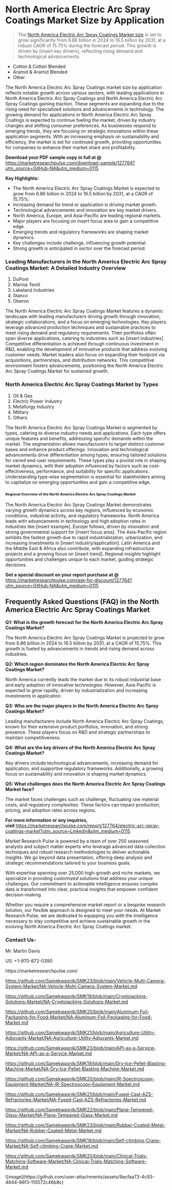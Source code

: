 <h1>North America Electric Arc Spray Coatings Market&nbsp;Size by Application</h1><blockquote><p>The <a href="https://marketresearchpulse.com/download-sample/127764?utm_source=GitHub-NA&amp;utm_medium=0115">North America Electric Arc Spray Coatings Market size</a> is set to grow significantly from 6.86 billion in 2024 to 16.5 billion by 2031, at a robust CAGR of 15.75% during the forecast period. This growth is driven by [insert key drivers], reflecting rising demand and technological advancements.</p></blockquote><ul><li>Cotton & Cotton Blended<li> Aramid & Aramid Blended<li> Other</li></ul><p>The North America Electric Arc Spray Coatings market size by application reflects notable growth across various sectors, with leading applications in North America Electric Arc Spray Coatings and North America Electric Arc Spray Coatings gaining traction. These segments are expanding due to the rising need for specialized solutions and advancements in technology. The growing demand for applications in North America Electric Arc Spray Coatings is expected to continue fueling the market, driven by industry changes and shifting consumer preferences. As businesses respond to emerging trends, they are focusing on strategic innovations within these application segments. With an increasing emphasis on sustainability and efficiency, the market is set for continued growth, providing opportunities for companies to enhance their market share and profitability.</p><p><strong>Download your PDF sample copy in full at @ </strong><a href="https://marketresearchpulse.com/download-sample/127764?utm_source=GitHub-NA&amp;utm_medium=0115">https://marketresearchpulse.com/download-sample/127764?utm_source=GitHub-NA&amp;utm_medium=0115</a></p><p><strong>Key Highlights: </strong></p><ul><li>The North America Electric Arc Spray Coatings Market is expected to grow from 6.86 billion in 2024 to 16.5 billion by 2031, at a CAGR of 15.75%.</li><li>Increasing demand for trend or application is driving market growth.</li><li>Technological advancements and innovation are key market drivers.</li><li>North America, Europe, and Asia-Pacific are leading regional markets.</li><li>Major players are focusing on insert focus area to gain a competitive edge.</li><li>Emerging trends and regulatory frameworks are shaping market dynamics.</li><li>Key challenges include challenge, influencing growth potential.</li><li>Strong growth is anticipated in sector over the forecast period.</li></ul><h3>Leading Manufacturers in the North America Electric Arc Spray Coatings Market: A Detailed Industry Overview</h3><ol><li>DuPont</li><li>Marina Textil</li><li>Lakeland Industries</li><li>Stanco</li><li>Oberon</li></ol><div class="flex max-w-full flex-col flex-grow"><div class="min-h-8 text-message flex w-full flex-col items-end gap-2 whitespace-normal break-words [.text-message+&amp;]:mt-5" dir="auto" data-message-author-role="assistant" data-message-id="fd8432e4-4910-450d-b182-61b7bfb0a01f" data-message-model-slug="gpt-4o"><div class="flex w-full flex-col gap-1 empty:hidden first:pt-[3px]"><div class="markdown prose w-full break-words dark:prose-invert light"><p>The North America Electric Arc Spray Coatings Market features a dynamic landscape with leading manufacturers driving growth through innovation, strategic collaborations, and a focus on emerging technologies. Key players leverage advanced production techniques and sustainable practices to meet rising demand and regulatory requirements. Their portfolios often span diverse applications, catering to industries such as [insert industries]. Competitive differentiation is achieved through continuous investment in R&amp;D, enabling the development of innovative products that address evolving customer needs. Market leaders also focus on expanding their footprint via acquisitions, partnerships, and distribution networks. This competitive environment fosters advancements, positioning the North America Electric Arc Spray Coatings Market for sustained growth.</p></div></div></div></div><h3>North America Electric Arc Spray Coatings Market by Types</h3><ol><li>Oil & Gas<li> Electric Power Industry<li> Metallurgy Industry<li> Military<li> Others</li></ol><div class="flex max-w-full flex-col flex-grow"><div class="min-h-8 text-message flex w-full flex-col items-end gap-2 whitespace-normal break-words [.text-message+&amp;]:mt-5" dir="auto" data-message-author-role="assistant" data-message-id="084470be-0bb7-4664-bddf-5156b4f41249" data-message-model-slug="gpt-4o-mini"><div class="flex w-full flex-col gap-1 empty:hidden first:pt-[3px]"><div class="markdown prose w-full break-words dark:prose-invert light"><p>The North America Electric Arc Spray Coatings Market is segmented by types, catering to diverse industry needs and applications. Each type offers unique features and benefits, addressing specific demands within the market. The segmentation allows manufacturers to target distinct customer bases and enhance product offerings. Innovation and technological advancements drive differentiation among types, ensuring tailored solutions for varied end-user requirements. These types play a pivotal role in shaping market dynamics, with their adoption influenced by factors such as cost-effectiveness, performance, and suitability for specific applications. Understanding type-wise segmentation is essential for stakeholders aiming to capitalize on emerging opportunities and gain a competitive edge.</p></div></div></div></div><h3><span style="font-size: 11px;">Regional Overview of the North America Electric Arc Spray Coatings Market</span></h3><div class="flex max-w-full flex-col flex-grow"><div class="min-h-8 text-message flex w-full flex-col items-end gap-2 whitespace-normal break-words [.text-message+&amp;]:mt-5" dir="auto" data-message-author-role="assistant" data-message-id="e9038762-ce64-4e30-91c9-9bd413514231" data-message-model-slug="gpt-4o-mini"><div class="flex w-full flex-col gap-1 empty:hidden first:pt-[3px]"><div class="markdown prose w-full break-words dark:prose-invert light"><p>The North America Electric Arc Spray Coatings Market demonstrates varying growth dynamics across key regions, influenced by economic conditions, industrial activity, and regulatory frameworks. North America leads with advancements in technology and high adoption rates in industries like [insert example]. Europe follows, driven by innovation and strong governmental support for [insert focus area]. The Asia-Pacific region exhibits the fastest growth due to rapid industrialization, urbanization, and increasing investments in [insert industry/application]. Latin America and the Middle East &amp; Africa also contribute, with expanding infrastructure projects and a growing focus on [insert trend]. Regional insights highlight opportunities and challenges unique to each market, guiding strategic decisions.</p></div></div></div></div><p><strong>Get a special discount on your report purchase at @ </strong><a href="https://marketresearchpulse.com/ask-for-discount/127764?utm_source=GitHub-NA&amp;utm_medium=0115">https://marketresearchpulse.com/ask-for-discount/127764?utm_source=GitHub-NA&amp;utm_medium=0115</a></p><h2>Frequently Asked Questions (FAQ) in the North America Electric Arc Spray Coatings Market</h2><p><strong>Q1: What is the growth forecast for the North America Electric Arc Spray Coatings Market?</strong></p><p>The North America Electric Arc Spray Coatings Market is projected to grow from 6.86 billion in 2024 to 16.5 billion by 2031, at a CAGR of 15.75%. This growth is fueled by advancements in trends and rising demand across industries.</p><p><strong>Q2: Which region dominates the North America Electric Arc Spray Coatings Market?</strong></p><p>North America currently leads the market due to its robust industrial base and early adoption of innovative technologies. However, Asia-Pacific is expected to grow rapidly, driven by industrialization and increasing investments in application.</p><p><strong>Q3: Who are the major players in the North America Electric Arc Spray Coatings Market?</strong></p><p>Leading manufacturers include North America Electric Arc Spray Coatings, known for their extensive product portfolios, innovation, and strong presence. These players focus on R&amp;D and strategic partnerships to maintain competitiveness.</p><p><strong>Q4: What are the key drivers of the North America Electric Arc Spray Coatings Market?</strong></p><p>Key drivers include technological advancements, increasing demand for application, and supportive regulatory frameworks. Additionally, a growing focus on sustainability and innovation is shaping market dynamics.</p><p><strong>Q5: What challenges does the North America Electric Arc Spray Coatings Market face?</strong></p><p>The market faces challenges such as challenge, fluctuating raw material costs, and regulatory complexities. These factors can impact production, pricing, and adoption rates across regions.</p><p><strong>For more information or any inquiries, visit&nbsp;</strong><a href="https://marketresearchpulse.com/report/127764/electric-arc-spray-coatings-market?utm_source=Linkedin&utm_medium=0115">https://marketresearchpulse.com/report/127764/electric-arc-spray-coatings-market?utm_source=Linkedin&utm_medium=0115</a></p><p>Market Research Pulse is powered by a team of over 250 seasoned analysts and subject matter experts who leverage advanced data collection techniques and robust research methodologies to deliver actionable insights. We go beyond data presentation, offering deep analysis and strategic recommendations tailored to your business goals.</p><p>With expertise spanning over 25,000 high-growth and niche markets, we specialize in providing customized solutions that address your unique challenges. Our commitment to actionable intelligence ensures complex data is transformed into clear, practical insights that empower confident decision-making.</p><p>Whether you require a comprehensive market report or a bespoke research solution, our flexible approach is designed to meet your needs. At Market Research Pulse, we are dedicated to equipping you with the intelligence necessary to stay competitive and achieve sustainable growth in the evolving North America Electric Arc Spray Coatings market.</p><h3><strong>Contact Us-</strong></h3><p>Mr. Martin Davis</p><p>US: +1-970-672-0390</p><p>https://marketresearchpulse.com/</p><p><a href="https://github.com/Samekwasnik/SMK23/blob/main/Vehicle-Multi-Camera-System-Market/NA-Vehicle-Multi-Camera-System-Market.md">https://github.com/Samekwasnik/SMK23/blob/main/Vehicle-Multi-Camera-System-Market/NA-Vehicle-Multi-Camera-System-Market.md</a></p><p><a href="https://github.com/Samekwasnik/SMK19/blob/main/Cryptojacking-Solutions-Market/NA-Cryptojacking-Solutions-Market.md">https://github.com/Samekwasnik/SMK19/blob/main/Cryptojacking-Solutions-Market/NA-Cryptojacking-Solutions-Market.md</a></p><p><a href="https://github.com/Samekwasnik/SMK20/blob/main/Aluminum-Foil-Packaging-for-Food-Market/NA-Aluminum-Foil-Packaging-for-Food-Market.md">https://github.com/Samekwasnik/SMK20/blob/main/Aluminum-Foil-Packaging-for-Food-Market/NA-Aluminum-Foil-Packaging-for-Food-Market.md</a></p><p><a href="https://github.com/Samekwasnik/SMK21/blob/main/Agriculture-Utility-Adjuvants-Market/NA-Agriculture-Utility-Adjuvants-Market.md">https://github.com/Samekwasnik/SMK21/blob/main/Agriculture-Utility-Adjuvants-Market/NA-Agriculture-Utility-Adjuvants-Market.md</a></p><p><a href="https://github.com/Samekwasnik/SMK23/blob/main/API-as-a-Service-Market/NA-API-as-a-Service-Market.md">https://github.com/Samekwasnik/SMK23/blob/main/API-as-a-Service-Market/NA-API-as-a-Service-Market.md</a></p><p><a href="https://github.com/Samekwasnik/SMK19/blob/main/Dry-Ice-Pellet-Blasting-Machine-Market/NA-Dry-Ice-Pellet-Blasting-Machine-Market.md">https://github.com/Samekwasnik/SMK19/blob/main/Dry-Ice-Pellet-Blasting-Machine-Market/NA-Dry-Ice-Pellet-Blasting-Machine-Market.md</a></p><p><a href="https://github.com/Samekwasnik/SMK20/blob/main/IR-Spectroscopy-Equipment-Market/NA-IR-Spectroscopy-Equipment-Market.md">https://github.com/Samekwasnik/SMK20/blob/main/IR-Spectroscopy-Equipment-Market/NA-IR-Spectroscopy-Equipment-Market.md</a></p><p><a href="https://github.com/Samekwasnik/SMK21/blob/main/Fused-Cast-AZS-Refractories-Market/NA-Fused-Cast-AZS-Refractories-Market.md">https://github.com/Samekwasnik/SMK21/blob/main/Fused-Cast-AZS-Refractories-Market/NA-Fused-Cast-AZS-Refractories-Market.md</a></p><p><a href="https://github.com/Samekwasnik/SMK22/blob/main/Plane-Tempered-Glass-Market/NA-Plane-Tempered-Glass-Market.md">https://github.com/Samekwasnik/SMK22/blob/main/Plane-Tempered-Glass-Market/NA-Plane-Tempered-Glass-Market.md</a></p><p><a href="https://github.com/Samekwasnik/SMK23/blob/main/Rubber-Coated-Metal-Market/NA-Rubber-Coated-Metal-Market.md">https://github.com/Samekwasnik/SMK23/blob/main/Rubber-Coated-Metal-Market/NA-Rubber-Coated-Metal-Market.md</a></p><p><a href="https://github.com/Samekwasnik/SMK19/blob/main/Self-climbing-Crane-Market/NA-Self-climbing-Crane-Market.md">https://github.com/Samekwasnik/SMK19/blob/main/Self-climbing-Crane-Market/NA-Self-climbing-Crane-Market.md</a></p><p><a href="https://github.com/Samekwasnik/SMK20/blob/main/Clinical-Trials-Matching-Software-Market/NA-Clinical-Trials-Matching-Software-Market.md">https://github.com/Samekwasnik/SMK20/blob/main/Clinical-Trials-Matching-Software-Market/NA-Clinical-Trials-Matching-Software-Market.md</a></p>
![image](https://github.com/user-attachments/assets/9acfaa73-4c93-4844-96f3-110572c46b8c)

